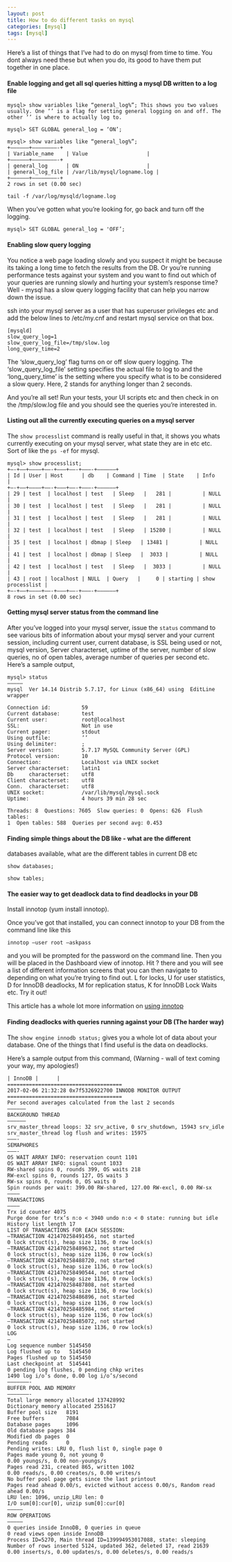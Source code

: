 ```yaml
---
layout: post
title: How to do different tasks on mysql
categories: [mysql]
tags: [mysql]
---
```

Here’s a list of things that I’ve had to do on mysql from time to time.  You dont always need these but when you do, its good to have them put together in one place.

#### Enable logging and get all sql queries hitting a mysql DB written to a log file

```
mysql> show variables like “general_log%”; This shows you two values usually. One ‘’ is a flag for setting general logging on and off. The other ‘’ is where to actually log to.

mysql> SET GLOBAL general_log = ‘ON’;

mysql> show variables like “general_log%”;
+——————+————————-+
| Variable_name    | Value                   |
+——————+————————-+
| general_log      | ON                      |
| general_log_file | /var/lib/mysql/logname.log |
+——————+————————-+
2 rows in set (0.00 sec)

tail -f /var/log/mysqld/logname.log
```

When you’ve gotten what you’re looking for, go back and turn off the
logging.

```
mysql> SET GLOBAL general_log = 'OFF’;
```

#### Enabling slow query logging

You notice a web page loading slowly and you suspect it might be because its taking a long time to fetch the results from the DB. Or you’re running performance tests against your system and you want to find out which of your queries are running slowly and hurting your system’s response time? Well - mysql has a slow query logging facility that can help you narrow down the issue.

ssh into your mysql server as a user that has superuser privileges etc and add the below lines to /etc/my.cnf and restart mysql service on that box. 

```
[mysqld]
slow_query_log=1
slow_query_log_file=/tmp/slow.log
long_query_time=2
```

The ‘slow_query_log’ flag turns on or off slow query logging. The ‘slow_query_log_file’ setting specifies the actual file to log to and the ‘long_query_time’ is the setting where you specify what is to be considered a slow query. Here, 2 stands for anything longer than 2 seconds. 

And you’re all set! Run your tests, your UI scripts etc and then check in on the /tmp/slow.log file and you should see the queries you’re interested in.

#### Listing out all the currently executing queries on a mysql server

The `show processlist` command is really useful in that, it shows you whats currently executing on your mysql server, what state they are in etc etc. Sort of like the `ps -ef` for mysql. 

```
mysql> show processlist;
+—-+——+———–+——-+———+——-+———-+——————+
| Id | User | Host      | db    | Command | Time  | State    | Info
|
+—-+——+———–+——-+———+——-+———-+——————+
| 29 | test  | localhost | test   | Sleep   |   281 |          | NULL
|
| 30 | test  | localhost | test   | Sleep   |   281 |          | NULL
|
| 31 | test  | localhost | test   | Sleep   |   281 |          | NULL
|
| 32 | test  | localhost | test   | Sleep   | 15280 |          | NULL
|
| 35 | test  | localhost | dbmap | Sleep   | 13481 |          | NULL
|
| 41 | test  | localhost | dbmap | Sleep   |  3033 |          | NULL
|
| 42 | test  | localhost | test   | Sleep   |  3033 |          | NULL
|
| 43 | root | localhost | NULL  | Query   |     0 | starting | show
processlist |
+—-+——+———–+——-+———+——-+———-+——————+
8 rows in set (0.00 sec)
```

#### Getting mysql server status from the command line

After you’ve logged into your mysql server, issue the `status` command to see various bits of information about your mysql server and your current session, including current user, current database, is SSL being used or not, mysql version, Server characterset, uptime of the server, number of slow queries, no of open tables, average number of queries per second etc. Here’s a sample output,

```
mysql> status
————–
mysql  Ver 14.14 Distrib 5.7.17, for Linux (x86_64) using  EditLine
wrapper

Connection id:          59
Current database:       test
Current user:           root@localhost
SSL:                    Not in use
Current pager:          stdout
Using outfile:          ’’
Using delimiter:        ;
Server version:         5.7.17 MySQL Community Server (GPL)
Protocol version:       10
Connection:             Localhost via UNIX socket
Server characterset:    latin1
Db     characterset:    utf8
Client characterset:    utf8
Conn.  characterset:    utf8
UNIX socket:            /var/lib/mysql/mysql.sock
Uptime:                 4 hours 39 min 28 sec

Threads: 8  Questions: 7605  Slow queries: 0  Opens: 626  Flush tables:
1  Open tables: 588  Queries per second avg: 0.453
```

#### Finding simple things about the DB like - what are the different
databases available, what are the different tables in current DB etc

```
show databases;

show tables;
```

#### The easier way to get deadlock data to find deadlocks in your DB

Install innotop (yum install innotop).

Once you’ve got that installed, you can connect innotop to your DB from
the command line like this

```
innotop –user root –askpass
```

and you will be prompted for the password on the command line. Then you
will be placed in the Dashboard view of innotop. Hit ? there and you
will see a list of different information screens that you can then
navigate to depending on what you’re trying to find out. L for locks, U
for user statistics, D for InnoDB deadlocks, M for replication status, K
for InnoDB Lock Waits etc. Try it out!

This article has a whole lot more information on [using
innotop](https://www.tecmint.com/install-innotop-to-monitor-mysql-server-performance/)

#### Finding deadlocks with queries running against your DB (The harder way)

The `show engine innodb status;` gives you a whole lot of data about
your database. One of the things that I find useful is the data on
deadlocks.

Here’s a sample output from this command, (Warning - wall of text coming
your way, my apologies!)

```
| InnoDB |      |
=====================================
2017-02-06 21:32:28 0x7f5326922700 INNODB MONITOR OUTPUT
=====================================
Per second averages calculated from the last 2 seconds
—————–
BACKGROUND THREAD
—————–
srv_master_thread loops: 32 srv_active, 0 srv_shutdown, 15943 srv_idle
srv_master_thread log flush and writes: 15975
———-
SEMAPHORES
———-
OS WAIT ARRAY INFO: reservation count 1101
OS WAIT ARRAY INFO: signal count 1033
RW-shared spins 0, rounds 399, OS waits 218
RW-excl spins 0, rounds 127, OS waits 3
RW-sx spins 0, rounds 0, OS waits 0
Spin rounds per wait: 399.00 RW-shared, 127.00 RW-excl, 0.00 RW-sx
————
TRANSACTIONS
————
Trx id counter 4075
Purge done for trx’s n:o < 3940 undo n:o < 0 state: running but idle
History list length 17
LIST OF TRANSACTIONS FOR EACH SESSION:
—TRANSACTION 421470258491456, not started
0 lock struct(s), heap size 1136, 0 row lock(s)
—TRANSACTION 421470258489632, not started
0 lock struct(s), heap size 1136, 0 row lock(s)
—TRANSACTION 421470258488720, not started
0 lock struct(s), heap size 1136, 0 row lock(s)
—TRANSACTION 421470258490544, not started
0 lock struct(s), heap size 1136, 0 row lock(s)
—TRANSACTION 421470258487808, not started
0 lock struct(s), heap size 1136, 0 row lock(s)
—TRANSACTION 421470258486896, not started
0 lock struct(s), heap size 1136, 0 row lock(s)
—TRANSACTION 421470258485984, not started
0 lock struct(s), heap size 1136, 0 row lock(s)
—TRANSACTION 421470258485072, not started
0 lock struct(s), heap size 1136, 0 row lock(s)
LOG
—
Log sequence number 5145450
Log flushed up to   5145450
Pages flushed up to 5145450
Last checkpoint at  5145441
0 pending log flushes, 0 pending chkp writes
1490 log i/o’s done, 0.00 log i/o’s/second
———————-
BUFFER POOL AND MEMORY
———————-
Total large memory allocated 137428992
Dictionary memory allocated 2551617
Buffer pool size   8191
Free buffers       7084
Database pages     1096
Old database pages 384
Modified db pages  0
Pending reads      0
Pending writes: LRU 0, flush list 0, single page 0
Pages made young 0, not young 0
0.00 youngs/s, 0.00 non-youngs/s
Pages read 231, created 865, written 1002
0.00 reads/s, 0.00 creates/s, 0.00 writes/s
No buffer pool page gets since the last printout
Pages read ahead 0.00/s, evicted without access 0.00/s, Random read
ahead 0.00/s
LRU len: 1096, unzip_LRU len: 0
I/O sum[0]:cur[0], unzip sum[0]:cur[0]
————–
ROW OPERATIONS
————–
0 queries inside InnoDB, 0 queries in queue
0 read views open inside InnoDB
Process ID=5270, Main thread ID=139994953017088, state: sleeping
Number of rows inserted 5124, updated 362, deleted 17, read 21639
0.00 inserts/s, 0.00 updates/s, 0.00 deletes/s, 0.00 reads/s
```
